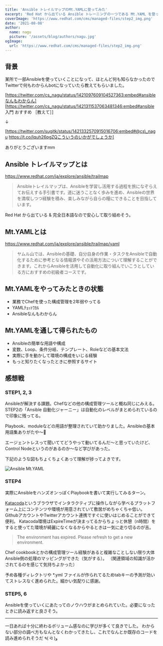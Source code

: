 ```yaml
---
title: 'Ansible トレイルマップのMt.YAMLに登ってみた'
excerpt: 'Red Hat から出ている Ansible トレーニングの一つである Mt.YAML を登ってみたおぼえがき'
coverImage: 'https://www.redhat.com/cms/managed-files/step2_img.png'
date: '2021-08-08'
author:
  name: nagu
  picture: '/assets/blog/authors/nagu.jpg'
ogImage:
  url: 'https://www.redhat.com/cms/managed-files/step2_img.png'
---
```


## 背景
某所で一部Ansibleを使っていくことになって、ほとんど何も知らなかったのでTwitterで何もわからんbotになっていたら教えてもらいました。

[https://twitter.com/cs_nagu/status/1421097609104527363:embed#ansibleなんもわからん]
[https://twitter.com/cs_nagu/status/1421311537063481346:embed#ansible 入門 おすすめ ［教えて］]

↓

[https://twitter.com/sugitk/status/1421332570915016706:embed#@cs\_nagu https://t.co/Iquh26pgZQこういうのいかがでしょうか]

ありがとうございますmm

## Ansible トレイルマップとは

https://www.redhat.com/ja/explore/ansible/trailmap

> Ansibleトレイルマップは、Ansibleを学習し活用する過程を旅になぞらえてお伝えする手引書です。道に迷うことなく歩みを進め、Ansibleの世界を満喫しつつ経験を積み、楽しみながら自らの糧にできることを目指しています。

Red Hat から出ている & 完全日本語なので安心して取り組めそう。

## Mt.YAMLとは

https://www.redhat.com/ja/explore/ansible/trailmap/yaml

> ヤムル山では、Ansibleの基礎、自分自身の作業・タスクをAnsibleで自動化するために参考となる情報源やその活用方法について理解することができます。これからAnsibleを活用して自動化に取り組んでいこうとしている方におすすめの初級者コースです。

## Mt.YAMLをやってみたときの状態
* 業務でChefを使った構成管理を2年弱やってる
* YAMLﾁｮｯﾄﾜｶﾙ
* Ansibleなんもわからん

## Mt.YAMLを通して得られたもの

* Ansibleの簡単な用語や構成
* 変数、Loop、条件分岐、テンプレート、Roleなどの基本文法
* 実際に手を動かして環境の構成をいじる経験
* もっと知りたくなったときに参照するサイト

## 感想戦

### STEP1, 2, 3

Ansibleが解決する課題。Chefなどの他の構成管理ツールと概ね同じにみえる。
STEP2の「Ansible 自動化ジャーニー」は自動化のレベルがまとめられているので印象に残ってる。

Playbook、moduleなどの用語が整理されていて助かりました。Ansibleの基本用語集ありがたや～🙏

エージェントレスって聞いててどうやって動いてるんだ～と思っていたけど、Control Nodeというのがあるのか～など学びがあった。

下記のような図もちょくちょくあって理解が捗ってよきです。

![Ansible Mt.YAML](https://www.redhat.com/cms/managed-files/step3_fig2.png 'Ansible Mt.YAML')

### STEP4

実際にAnsibleをハンズオンっぽくPlaybookを書いて実行してみるターン。

[Katacoda](https://www.katacoda.com/)というブラウザでインタラクティブに操作しながら学べるプラットフォーム上にコンテンツや環境が用意されていて敷居がめちゃくちゃ低い。GithubアカウントやTwitterアカウント連携ですぐに使いはじめることができて便利。
Katacoda環境はExpireTimeが決まってるからちょっと休憩（n時間）をすると使ってた環境が綺麗になくなるからやるときは一気に走り切るのが吉。

> The environment has expired. Please refresh to get a new environment.

Chef cookbookとかの構成管理ツール経験があると複雑なことしない限り大体Ansible側の処理のマッピングができた（気がする）。
（関連領域の知識が活かされてるのを感じて気持ちよかった）

予め各種ディレクトリや *.yml ファイルが作られてるためtabキーの予測が効いてストレスなく進められた。細かい気配りに感謝。

### STEP5, 6

Ansibleを使っていくにあたってのノウハウがまとめられていた。必要になったときに読み返すと良さそう。

---

一日あれば十分に終わるボリューム感なのに学びが多くて良きでした。
わからない部分の調べ方もなんとなくわかってきたし、これでなんとか既存のコードを読み進められそうだ ٩( ᐛ )و